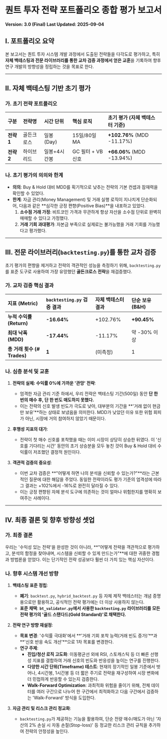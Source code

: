 # 퀀트 투자 전략 포트폴리오 종합 평가 보고서
**Version: 3.0 (Final)**
**Last Updated: 2025-09-04**

## Ⅰ. 포트폴리오 요약

본 보고서는 퀀트 투자 시스템 개발 과정에서 도출된 전략들을 다각도로 평가하고, 특히 **자체 백테스팅과 전문 라이브러리를 통한 교차 검증 과정에서 얻은 교훈**을 기록하여 향후 연구 개발의 방향성을 정립하는 것을 목표로 한다.

---

## Ⅱ. 자체 백테스팅 기반 초기 평가

### 가. 초기 전략 포트폴리오

| 구분 | 전략명 | 시간 단위 | 핵심 로직 | 초기 평가 (자체 백테스터 기준) |
| :--- | :--- | :--- | :--- | :--- |
| **전략 1** | 골든크로스 | 일봉 (Day) | 15일/80일 MA | **+102.76%** (MDD -11.17%) |
| **전략 2** | 하이브리드 | 일봉+4시간봉 | GC 필터 + VB 신호 | **+66.06%** (MDD -13.94%) |

### 나. 초기 평가의 의의와 한계

- **의의**: Buy & Hold 대비 MDD를 획기적으로 낮추는 전략의 기본 컨셉과 잠재력을 확인할 수 있었다.
- **한계**: 자금 관리(Money Management) 및 거래 실행 로직이 지나치게 단순화되어, 다음과 같은 **심각한 긍정 편향(Positive Bias)**을 내포하고 있었다.
  1.  **소수점 거래 가정**: 비트코인 가격과 무관하게 항상 자산을 소수점 단위로 완벽히 매매할 수 있다고 가정했다.
  2.  **거래 기회 과대평가**: 자본금 부족으로 실제로는 불가능했을 거래 기회를 가능했다고 평가했다.

---

## Ⅲ. 전문 라이브러리(`backtesting.py`)를 통한 교차 검증

초기 평가의 편향을 제거하고 전략의 객관적인 성능을 측정하기 위해, `backtesting.py`를 표준 도구로 사용하여 가장 유망했던 **골든크로스 전략**을 재검증했다.

### 가. 교차 검증 핵심 결과

| 지표 (Metric) | **`backtesting.py` 검증 결과** | 자체 백테스터 결과 | 단순 보유 (B&H) |
| :--- | :--- | :--- | :--- |
| **누적 수익률 (Return)** | **-16.64%** | +102.76% | **+90.45%** |
| **최대 낙폭 (MDD)** | **-17.44%** | -11.17% | 약 -30% 이상 |
| **총 거래 횟수 (# Trades)**| **1** | (미측정) | 1 |

### 나. 심층 분석 및 교훈

1.  **전략의 실체: 수익률 0%에 가까운 '관망' 전략**:
    - 엄격한 자금 관리 기준 하에서, 우리 전략은 백테스팅 기간(500일) 동안 **단 한 번의 매수 후, 단 한 번도 매도하지 못했다.**
    - 이는 전략의 신호 발생 빈도가 극도로 낮아, 대부분의 기간을 **'거래 없이 현금만 보유'**하는 상태로 보냈음을 의미한다. MDD가 낮았던 이유 또한 위험 회피가 아닌, 시장에 거의 참여하지 않았기 때문이다.

2.  **후행성 지표의 대가**:
    - 전략이 첫 매수 신호를 포착했을 때는 이미 시장이 상당히 상승한 뒤였다. 이 '신호를 기다리는 시간' 동안의 초기 상승분을 모두 놓친 것이 Buy & Hold 대비 수익률이 저조했던 결정적 원인이다.

3.  **객관적 검증의 중요성**:
    - 이번 교차 검증은 **"어떻게 하면 나의 분석을 신뢰할 수 있는가?"**라는 근본적인 질문에 대한 해답을 주었다. 동일한 전략이라도 평가 기준의 엄격성에 따라 그 결과는 +102%에서 -16%로 완전히 달라질 수 있다.
    - 이는 긍정 편향된 자체 분석 도구에 의존하는 것이 얼마나 위험한지를 명확히 보여주는 사례이다.

---

## Ⅳ. 최종 결론 및 향후 방향성 셋업

### 가. 최종 결론

우리는 '수익성 있는 전략'을 완성한 것이 아니라, **"어떻게 전략을 객관적으로 평가하고, 분석의 함정을 찾아내며, 시스템을 신뢰할 수 있게 만드는가"**에 대한 귀중한 경험과 방법론을 얻었다. 이는 단기적인 전략 성공보다 훨씬 더 가치 있는 핵심 자산이다.

### 나. 향후 시스템 개선 방향

1.  **백테스팅 표준 정립**:
    - **폐기**: `backtest.py`, `hybrid_backtest.py` 등 자체 제작 백테스터는 개념 증명용으로만 활용하고, 공식적인 전략 평가에는 더 이상 사용하지 않는다.
    - **표준 채택**: **`bt_validator.py`에서 사용한 `backtesting.py` 라이브러리를 모든 전략 평가의 '골드 스탠다드(Gold Standard)'로 채택한다.**

2.  **전략 연구 방향 재설정**:
    - **목표 변경**: '수익률 극대화'에서 **'거래 기회 포착 능력(거래 빈도 증가)'**과 **'신호 반응 속도 개선'**으로 1차 목표를 변경한다.
    - **연구 주제**:
        - **진입/청산 로직 고도화**: 이동평균선 외에 RSI, 스토캐스틱 등 더 빠른 선행성 지표를 결합하여 거래 신호의 빈도와 반응성을 높이는 연구를 진행한다.
        - **다양한 시간 단위(Timeframe) 테스트**: 현재의 장기적인 일봉 기준에서 벗어나, 4시간봉, 1시간봉 등 더 짧은 주기로 전략을 재구성하여 시장 변화에 더 민첩하게 반응할 수 있는지 검증한다.
        - **Walk-Forward Optimization**: 과최적화 위험을 줄이기 위해, 전체 데이터를 여러 구간으로 나누어 한 구간에서 최적화하고 다음 구간에서 검증하는 'Walk-Forward' 방식을 도입한다.

3.  **자금 관리 및 리스크 관리 정교화**:
    - `backtesting.py`가 제공하는 기능을 활용하여, 단순 전량 매수/매도가 아닌 '자산의 2% 손실 시 자동 손절(Stop-loss)' 등 정교한 리스크 관리 규칙을 추가하여 전략의 안정성을 높인다.
